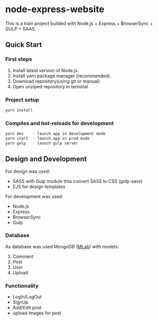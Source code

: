 # node-express-website

This is a train project builded with Node.js + Express + BrowserSync + GULP + SAAS.

## Quick Start

### First steps

1. Install latest version of Node.js.
2. Install yarn package manager (recommended).
3. Download repository(using git or manual)
4. Open unziped repository in terminal

### Project setup

```bash
yarn install
```

### Compiles and hot-reloads for development

```bash
yarn dev    - launch app in development mode
yarn start  - launch app in prod mode
yarn gulp   - launch gulp server
```

## Design and Development

For design was used:

- SASS with Gulp module thta convert SASS to CSS (gulp-sass)
- EJS for design templates

For development was used:

- Node.js
- Express
- BrowserSync
- Gulp

### Database

As database was used MongoDB ([MLab](https://mlab.com/)) with models:

1. Comment
2. Post
3. User
4. Upload

### Functionality

- LogIn/LogOut
- SignUp
- Add/Edit post
- upload images for post
  